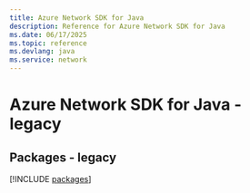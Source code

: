 ```yaml
---
title: Azure Network SDK for Java
description: Reference for Azure Network SDK for Java
ms.date: 06/17/2025
ms.topic: reference
ms.devlang: java
ms.service: network
---
```

# Azure Network SDK for Java - legacy
## Packages - legacy
[!INCLUDE [packages](network-index.md)]